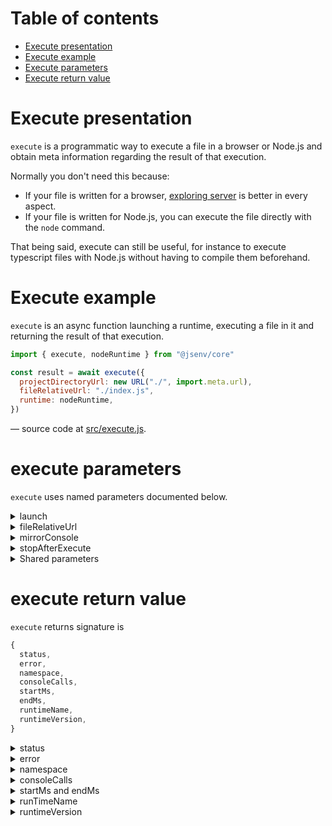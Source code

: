 # Table of contents

- [Execute presentation](#execute-presentation)
- [Execute example](#execute-example)
- [Execute parameters](#execute-parameters)
- [Execute return value](#execute-return-value)

# Execute presentation

`execute` is a programmatic way to execute a file in a browser or Node.js and obtain meta information regarding the result of that execution.

Normally you don't need this because:

- If your file is written for a browser, [exploring server](../exploring/readme.md) is better in every aspect.
- If your file is written for Node.js, you can execute the file directly with the `node` command.

That being said, execute can still be useful, for instance to execute typescript files with Node.js without having to compile them beforehand.

# Execute example

`execute` is an async function launching a runtime, executing a file in it and returning the result of that execution.

```js
import { execute, nodeRuntime } from "@jsenv/core"

const result = await execute({
  projectDirectoryUrl: new URL("./", import.meta.url),
  fileRelativeUrl: "./index.js",
  runtime: nodeRuntime,
})
```

— source code at [src/execute.js](../../src/execute.js).

# execute parameters

`execute` uses named parameters documented below.

<details>
  <summary>launch</summary>

`launch` parameter is a function capable to launch a runtime environment to execute a file in it. This parameter is **required**, the available launch functions are documented in [launcher](../launcher.md) documentation.

</details>

<details>
  <summary>fileRelativeUrl</summary>

`fileRelativeUrl` parameter is a relative url string leading to the file you want to execute. This parameter is **required**.

</details>

<details>
  <summary>mirrorConsole</summary>

`mirrorConsole` parameter is a boolean controlling if the runtime environment logs will appear in your terminal. This parameter is optional with a default value of `true`.

</details>

<details>
  <summary>stopAfterExecute</summary>

`stopAfterExecute` parameter is a boolean controlling if the runtime environment will be stopped once the file execution is done. This parameter is optional and disabled by default.

Stopping a runtime means killing the browser or node process when the file execution is done. Jsenv does nothing by default so that you decide when to stop it. When executing a test file jsenv stops runtime once execution result is known to avoid keeping things alive once the test is done.

For execution inside a browser it means you can see the output in the browser instance launched assuming it was launched in non-headless mode.

For node execution launched process is kept alive as long as the code uses api that keeps it alive such as setTimeout, setInterval or an http server listening.

</details>

<details>
  <summary>Shared parameters</summary>

To avoid duplication some parameter are linked to a generic documentation.

- [projectDirectoryUrl](../shared-parameters.md#projectDirectoryUrl)
- [babelPluginMap](../shared-parameters.md#babelPluginMap)
- [customCompilers](../shared-parameters.md#customCompilers)
- [importDefaultExtension](../shared-parameters.md#importDefaultExtension)
- [compileServerLogLevel](../shared-parameters.md#compileServerLogLevel)
- [compileServerProtocol](../shared-parameters.md#compileServerProtocol)
- [compileServerPrivateKey](../shared-parameters.md#compileServerPrivateKey)
- [compileServerCertificate](../shared-parameters.md#compileServerCertificate)
- [compileServerIp](../shared-parameters.md#compileServerIp)
- [compileServerPort](../shared-parameters.md#compileServerPort)
- [jsenvDirectoryRelativeUrl](../shared-parameters.md#compileDirectoryRelativeUrl)

</details>

# execute return value

`execute` returns signature is

```js
{
  status,
  error,
  namespace,
  consoleCalls,
  startMs,
  endMs,
  runtimeName,
  runtimeVersion,
}
```

<details>
  <summary>status</summary>

`status` is a string describing how the file execution went. The possible `status` are `"completed"`, `"errored"`, `"timedout"`, `"disconnected"`. The meaning of these status was already docummented in [How test is executed](../testing/readme.md#How-test-is-executed).

```js
import { execute } from "@jsenv/core"

const { status } = await execute({
  projectDirectoryUrl: __dirname,
  fileRelativeUrl: "./index.js",
})
```

</details>

<details>
  <summary>error</summary>

`error` is the value throw during the file execution. It is returned only if an error was thrown during file execution.

```js
import { execute } from "@jsenv/core"

const { error } = await execute({
  projectDirectoryUrl: new URL("./", import.meta.url),
  fileRelativeUrl: "./index.js",
})
```

</details>

<details>
  <summary>namespace</summary>

`namespace` is an object containing exports of the executed file.

```js
import { execute } from "@jsenv/core"

const { namespace } = await execute({
  projectDirectoryUrl: new URL("./", import.meta.url),
  fileRelativeUrl: "./index.js",
})
```

</details>

<details>
  <summary>consoleCalls</summary>

`consoleCalls` is an array describing all calls made to runtime console during the file execution. It is returned only when `captureConsole` is enabled.

```js
import { execute } from "@jsenv/core"

const { consoleCalls } = await execute({
  projectDirectoryUrl: new URL("./", import.meta.url),
  fileRelativeUrl: "./index.js",
  captureConsole: true, // without this consoleCalls is undefined
})
```

An example of `consoleCalls` could be

<!-- prettier-ignore -->
```js
[
  { type: "error", text: "An error occured" },
  { type: "log", text: "Hello world" },
]
```

</details>

<details>
  <summary>startMs and endMs</summary>

`startMs` parameter is a number representing the milliseconds at which execution started.<br />
`endMs` parameter is a number representing the milliseconds at which execution was done.<br />
These value are returned only when `measureDuration` is enabled.

startMs + endMs are meant to measure the duration of the execution. They can be converted to date by doing `new Date(startMs)`.

```js
import { execute } from "@jsenv/core"

const { startMs, endMs } = await execute({
  projectDirectoryUrl: new URL("./", import.meta.url),
  fileRelativeUrl: "./index.js",
  measureDuration: true, // without this startMs, endMs are undefined
})
```

</details>

<details>
  <summary>runTimeName</summary>

`runtimeName` is a string describing the runtime used to execute the file. It is returned only when `collectRuntimeName` is enabled. For now the possible runtimeName values are `"chromium"`, `"node"`, `"firefox"`, `"webkit"`.

```js
import { execute } from "@jsenv/core"

const { runtimeName } = await execute({
  projectDirectoryUrl: new URL("./", import.meta.url),
  fileRelativeUrl: "./index.js",
  collectRuntimeName: true, // without this runtimeName is undefined
})
```

</details>

<details>
  <summary>runtimeVersion</summary>

`runtimeVersion` is a string describing the runtime version used to execute the file. Use this to know the node version or browser version used to execute the file. It is returned only when `collectRuntimeVersion` is enabled.

```js
const { runtimeVersion } = await execute({
  projectDirectoryUrl: new URL("./", import.meta.url),
  fileRelativeUrl: "./index.js",
  collectRuntimeVersion: true, // without this runtimeVersion is undefined
})
```

</details>
